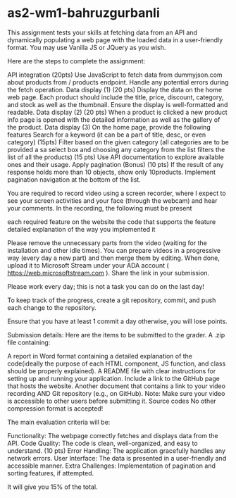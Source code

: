 # as2-wm1-bahruzgurbanli
This assignment tests your skills at fetching data from an API and dynamically populating a web page with the loaded data in a user-friendly format. You may use Vanilla JS or JQuery as you wish.

Here are the steps to complete the assignment:

API integration (20pts)
Use JavaScript to fetch data from dummyjson.com about products from / products endpoint.
Handle any potential errors during the fetch operation.
Data display (1) (20 pts)
Display the data on the home web page. Each product should include the title, price, discount, category, and stock as well as the thumbnail.
Ensure the display is well-formatted and readable.
Data display (2) (20 pts)
When a product is clicked a new product info page is opened with the detailed information as well as the gallery of the product.
Data display (3)
On the home page, provide the following features
Search for a keyword (it can be a part of title, desc, or even category) (15pts)
Filter based on the given category (all categories are to be provided a sa select box and choosing any category from the list filters the list of all the products) (15 pts)
Use API documentation to explore available ones and their usage.
Apply pagination (Bonus) (10 pts)
If the result of any response holds more than 10 objects, show only 10products. Implement pagination navigation at the bottom of the list.


You are required to record video using a screen recorder, where I expect to see your screen activities and your face (through the webcam) and hear your comments. In the recording, the following must be present

each required feature on the website
the code that supports the feature
detailed explanation of the way you implemented it


Please remove the unnecessary parts from the video (waiting for the installation and other idle times). You can prepare videos in a progressive way (every day a new part) and then merge them by editing. When done, upload it to Microsoft Stream under your ADA account ( https://web.microsoftstream.com ). Share the link in your submission.



Please work every day; this is not a task you can do on the last day!

To keep track of the progress, create a git repository, commit, and push each change to the repository.

Ensure that you have at least 1 commit a day otherwise, you will lose points.



Submission details: Here are the items to be submitted to the grader. A .zip file containing:

A report in Word format containing a detailed explanation of the code(ideally the purpose of each HTML component, JS function, and class should be properly explained).
A README file with clear instructions for setting up and running your application.
Include a link to the GitHub page that hosts the website.
Another document that contains a link to your video recording AND Git repository (e.g., on GitHub). Note: Make sure your video is accessible to other users before submitting it.
Source codes
No other compression format is accepted!



The main evaluation criteria will be:

Functionality: The webpage correctly fetches and displays data from the API.
Code Quality: The code is clean, well-organized, and easy to understand. (10 pts)
Error Handling: The application gracefully handles any network errors.
User Interface: The data is presented in a user-friendly and accessible manner.
Extra Challenges: Implementation of pagination and sorting features, if attempted.


It will give you 15% of the total.
